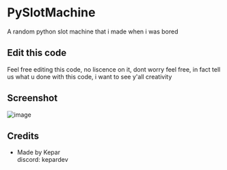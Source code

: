 # PySlotMachine
A random python slot machine that i made when i was bored

## Edit this code
Feel free editing this code, no liscence on it, dont worry feel free, in fact tell us what u done with this code, i want to see y'all creativity

## Screenshot
![image](https://github.com/Kolhax/PySlotMachine/assets/92904192/a14f7c78-e8dd-4b29-8b86-cb71c0b6e67e)
## Credits
- Made by Kepar
</br>discord: kepardev
